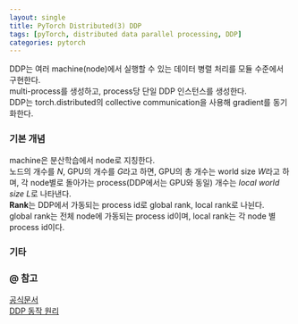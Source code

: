 ```yaml
---
layout: single
title: PyTorch Distributed(3) DDP
tags: [pyTorch, distributed data parallel processing, DDP]
categories: pytorch
---
```


DDP는 여러 machine(node)에서 실행할 수 있는 데이터 병렬 처리를 모듈 수준에서 구현한다.  
multi-process를 생성하고, process당 단일 DDP 인스턴스를 생성한다.   
DDP는 torch.distributed의 collective communication을 사용해 gradient를 동기화한다.   
### 기본 개념
machine은 분산학습에서 node로 지칭한다.    
노드의 개수를 *N*, GPU의 개수를 *G*라고 하면, GPU의 총 개수는 world size *W*라고 하며,
각 node별로 돌아가는 process(DDP에서는 GPU와 동일) 개수는 *local world size L*로 나타낸다.   
**Rank**는 DDP에서 가동되는 process id로 global rank, local rank로 나뉜다.   
global rank는 전체 node에 가동되는 process id이며, local rank는 각 node 별 process id이다.


### 기타


### @ 참고
[공식문서](https://tutorials.pytorch.kr/intermediate/ddp_tutorial.html)    
[DDP 동작 원리](https://hongl.tistory.com/292?category=927704)